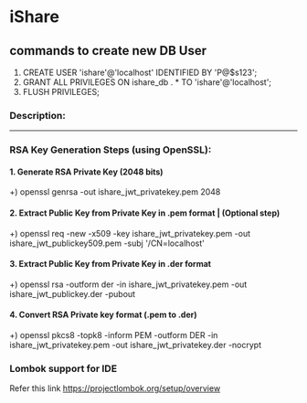 # iShare

## commands to create new DB User
1) CREATE USER 'ishare'@'localhost' IDENTIFIED BY 'P@$s123';
2) GRANT ALL PRIVILEGES ON ishare_db . * TO 'ishare'@'localhost';
3) FLUSH PRIVILEGES;

### Description:
<!-- Rest Api project to perform various user crud operation along with api for sign in auth using jwt tokens -->
______________________________________________________________________________________________________

### RSA Key Generation Steps (using OpenSSL):

#### 1. Generate RSA Private Key (2048 bits)
+) openssl genrsa -out ishare_jwt_privatekey.pem 2048

#### 2. Extract Public Key from Private Key in .pem format | (Optional step)
+) openssl req -new -x509 -key ishare_jwt_privatekey.pem -out ishare_jwt_publickey509.pem -subj '/CN=localhost'

#### 3. Extract Public Key from Private Key in .der format
+) openssl rsa -outform der -in ishare_jwt_privatekey.pem -out ishare_jwt_publickey.der -pubout

#### 4. Convert RSA Private key format (.pem to .der)
+) openssl pkcs8 -topk8 -inform PEM -outform DER -in ishare_jwt_privatekey.pem -out ishare_jwt_privatekey.der -nocrypt


### Lombok support for IDE
Refer this link https://projectlombok.org/setup/overview